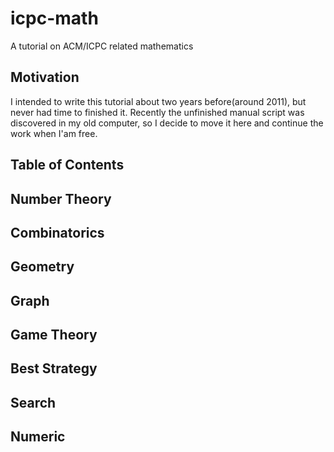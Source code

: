 icpc-math
=========

A tutorial on ACM/ICPC related mathematics

Motivation
---

I intended to write this tutorial about two years before(around 2011),
but never had time to finished it.
Recently the unfinished manual script was discovered in my old computer,
so I decide to move it here and continue the work when I'am free.


Table of Contents
---

## Number Theory
## Combinatorics
## Geometry
## Graph
## Game Theory
## Best Strategy
## Search
## Numeric
